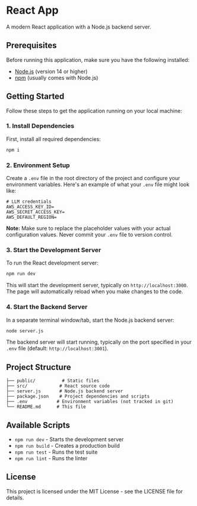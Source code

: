 # React App

A modern React application with a Node.js backend server.

## Prerequisites

Before running this application, make sure you have the following installed:

- [Node.js](https://nodejs.org/) (version 14 or higher)
- [npm](https://www.npmjs.com/) (usually comes with Node.js)

## Getting Started

Follow these steps to get the application running on your local machine:

### 1. Install Dependencies

First, install all required dependencies:

```bash
npm i
```

### 2. Environment Setup

Create a `.env` file in the root directory of the project and configure your environment variables. Here's an example of what your `.env` file might look like:

```env
# LLM credentials
AWS_ACCESS_KEY_ID=
AWS_SECRET_ACCESS_KEY=
AWS_DEFAULT_REGION=
```

**Note:** Make sure to replace the placeholder values with your actual configuration values. Never commit your `.env` file to version control.

### 3. Start the Development Server

To run the React development server:

```bash
npm run dev
```

This will start the development server, typically on `http://localhost:3000`. The page will automatically reload when you make changes to the code.

### 4. Start the Backend Server

In a separate terminal window/tab, start the Node.js backend server:

```bash
node server.js
```

The backend server will start running, typically on the port specified in your `.env` file (default: `http://localhost:3001`).

## Project Structure

```
├── public/          # Static files
├── src/            # React source code
├── server.js       # Node.js backend server
├── package.json    # Project dependencies and scripts
├── .env           # Environment variables (not tracked in git)
└── README.md      # This file
```

## Available Scripts

- `npm run dev` - Starts the development server
- `npm run build` - Creates a production build
- `npm run test` - Runs the test suite
- `npm run lint` - Runs the linter

## License

This project is licensed under the MIT License - see the LICENSE file for details.
